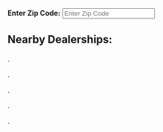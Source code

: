 <div class="container">
   <label for="zcope"><b>Enter Zip Code:</b></label>
   <input type="text" placeholder="Enter Zip Code" name="zcode" required>
</div>


## Nearby Dealerships:

.

.

.

.

.
